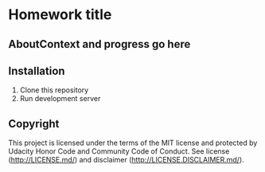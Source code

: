 # Homework title
## AboutContext and progress go here
## Installation
1. Clone this repository
2. Run development server
## Copyright
This project is licensed under the terms of the MIT license and protected by Udacity Honor Code and Community Code of Conduct. See license (http://LICENSE.md/) and disclaimer (http://LICENSE.DISCLAIMER.md/).